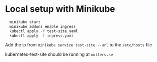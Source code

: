 # Local setup with Minikube

```sh
  minikube start
  minikube addons enable ingress
  kubectl apply -f test-site.yaml
  kubectl apply -f ingress.yaml
```

Add the ip from `minikube service test-site --url` to the `/etc/hosts` file

kubernetes-test-site should be running at `mollers.se`
